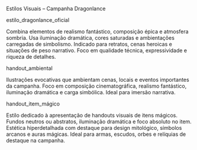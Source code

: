 Estilos Visuais – Campanha Dragonlance

estilo_dragonlance_oficial

Combina elementos de realismo fantástico, composição épica e atmosfera sombria. Usa iluminação dramática, cores saturadas e ambientações carregadas de simbolismo. Indicado para retratos, cenas heroicas e situações de peso narrativo. Foco em qualidade técnica, expressividade e riqueza de detalhes.

handout_ambiental

Ilustrações evocativas que ambientam cenas, locais e eventos importantes da campanha. Foco em composição cinematográfica, realismo fantástico, iluminação dramática e carga simbólica. Ideal para imersão narrativa.

handout_item_mágico

Estilo dedicado à apresentação de handouts visuais de itens mágicos. Fundos neutros ou abstratos, iluminação dramática e foco absoluto no item. Estética hiperdetalhada com destaque para design mitológico, símbolos arcanos e auras mágicas. Ideal para armas, escudos, orbes e relíquias de destaque na campanha.

